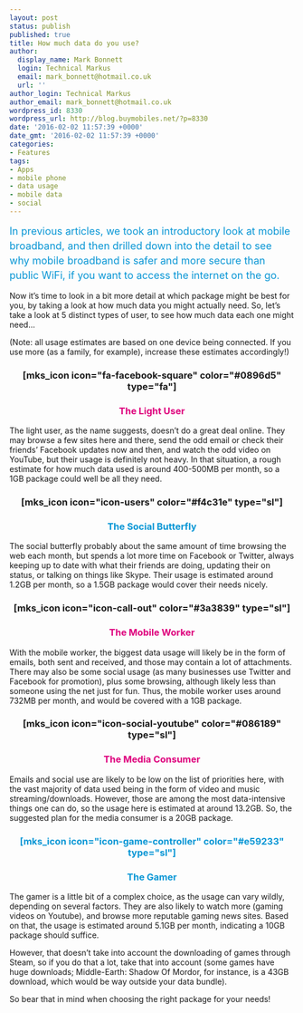 ```yaml
---
layout: post
status: publish
published: true
title: How much data do you use?
author:
  display_name: Mark Bonnett
  login: Technical Markus
  email: mark_bonnett@hotmail.co.uk
  url: ''
author_login: Technical Markus
author_email: mark_bonnett@hotmail.co.uk
wordpress_id: 8330
wordpress_url: http://blog.buymobiles.net/?p=8330
date: '2016-02-02 11:57:39 +0000'
date_gmt: '2016-02-02 11:57:39 +0000'
categories:
- Features
tags:
- Apps
- mobile phone
- data usage
- mobile data
- social
---
```

<p><span class="postStandFirst" style="color: #0896d5; line-height: 26px; font-size: 18px;">In previous articles, we took an introductory look at mobile broadband, and then drilled down into the detail to see why mobile broadband is safer and more secure than public WiFi, if you want to access the internet on the go.</span></p>
<p>Now it&rsquo;s time to look in a bit more detail at which package might be best for you, by taking a look at how much data you might actually need. So, let&rsquo;s take a look at 5 distinct types of user, to see how much data each one might need...</p>
<p>(Note: all usage estimates are based on one device being connected. If you use more (as a family, for example), increase these estimates accordingly!)</p>
<h3 style="text-align: center;">[mks_icon icon="fa-facebook-square" color="#0896d5" type="fa"]</h3>
<h3 style="text-align: center;"><span style="color: #de007d;">The Light User</span></h3>
<p>The light user, as the name suggests, doesn&rsquo;t do a great deal online. They may browse a few sites here and there, send the odd email or check their friends&rsquo; Facebook updates now and then, and watch the odd video on YouTube, but their usage is definitely not heavy. In that situation, a rough estimate for how much data used is around 400-500MB per month, so a 1GB package could well be all they need.</p>
<h3 style="text-align: center;">[mks_icon icon="icon-users" color="#f4c31e" type="sl"]</h3>
<h3 style="text-align: center;"><span style="color: #de007d;"><span style="color: #0896d5;">The Social Butterfly</span><br />
</span></h3>
<p>The social butterfly probably about the same amount of time browsing the web each month, but spends a lot more time on Facebook or Twitter, always keeping up to date with what their friends are doing, updating their on status, or talking on things like Skype. Their usage is estimated around 1.2GB per month, so a 1.5GB package would cover their needs nicely.</p>
<h3 style="text-align: center;">[mks_icon icon="icon-call-out" color="#3a3839" type="sl"]</h3>
<h3 style="text-align: center;"><span style="color: #de007d;">The Mobile Worker<br />
</span></h3>
<p>With the mobile worker, the biggest data usage will likely be in the form of emails, both sent and received, and those may contain a lot of attachments. There may also be some social usage (as many businesses use Twitter and Facebook for promotion), plus some browsing, although likely less than someone using the net just for fun. Thus, the mobile worker uses around 732MB per month, and would be covered with a 1GB package.</p>
<h3 style="text-align: center;">[mks_icon icon="icon-social-youtube" color="#086189" type="sl"]</h3>
<h3 style="text-align: center;"><span style="color: #de007d;">The Media Consumer<br />
</span></h3>
<p>Emails and social use are likely to be low on the list of priorities here, with the vast majority of data used being in the form of video and music streaming/downloads. However, those are among the most data-intensive things one can do, so the usage here is estimated at around 13.2GB. So, the suggested plan for the media consumer is a 20GB package.</p>
<h3 style="text-align: center;"><span style="color: #0896d5;">[mks_icon icon="icon-game-controller" color="#e59233" type="sl"]</span></h3>
<h3 style="text-align: center;"><span style="color: #0896d5;">The Gamer</span></h3>
<p>The gamer is a little bit of a complex choice, as the usage can vary wildly, depending on several factors. They are also likely to watch more (gaming videos on Youtube), and browse more reputable gaming news sites. Based on that, the usage is estimated around 5.1GB per month, indicating a 10GB package should suffice.</p>
<p>However, that doesn&rsquo;t take into account the downloading of games through Steam, so if you do that a lot, take that into account (some games have huge downloads; Middle-Earth: Shadow Of Mordor, for instance, is a 43GB download, which would be way outside your data bundle).</p>
<p>So bear that in mind when choosing the right package for your needs!</p>
